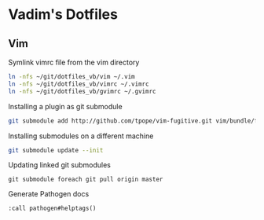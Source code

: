 # Vadim's Dotfiles

## Vim

Symlink vimrc file from the vim directory

```bash
ln -nfs ~/git/dotfiles_vb/vim ~/.vim
ln -nfs ~/git/dotfiles_vb/vimrc ~/.vimrc
ln -nfs ~/git/dotfiles_vb/gvimrc ~/.gvimrc
```

Installing a plugin as git submodule

```bash
git submodule add http://github.com/tpope/vim-fugitive.git vim/bundle/fugitive
```

Installing submodules on a different machine

```bash
git submodule update --init
```

Updating linked git submodules

```git
git submodule foreach git pull origin master
```

Generate Pathogen docs

```vim
:call pathogen#helptags()
```
